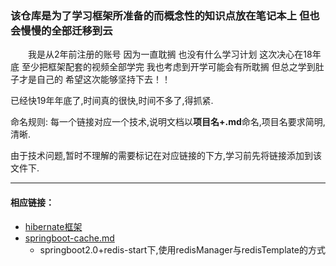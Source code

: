 ### 该仓库是为了学习框架所准备的而概念性的知识点放在笔记本上 但也会慢慢的全部迁移到云
　　我是从2年前注册的账号 因为一直耽搁 也没有什么学习计划 这次决心在18年底 至少把框架配套的视频全部学完 我也考虑到开学可能会有所耽搁 但总之学到肚子才是自己的 希望这次能够坚持下去！！ 

已经快19年年底了,时间真的很快,时间不多了,得抓紧. 

命名规则: 每一个链接对应一个技术,说明文档以**项目名+.md**命名,项目名要求简明,清晰.

由于技术问题,暂时不理解的需要标记在对应链接的下方,学习前先将链接添加到该文件下.

--------------------------

 #### 相应链接：

 * [hibernate框架](hibernate框架)
 * [springboot-cache.md](springboot-cache使用)
    * springboot2.0+redis-start下,使用redisManager与redisTemplate的方式
